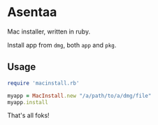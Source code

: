 # Asentaa

Mac installer, written in ruby.

Install app from `dmg`, both `app` and `pkg`.


## Usage

```ruby
require 'macinstall.rb'

myapp = MacInstall.new "/a/path/to/a/dmg/file"
myapp.install
```

That's all foks!
